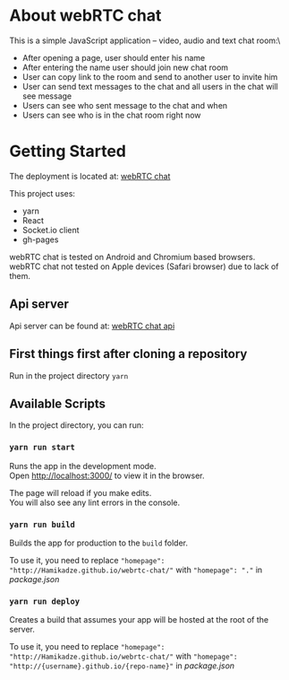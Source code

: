 # About webRTC chat

This is a simple JavaScript application – video, audio and text chat room:\
* After opening a page, user should enter his name
* After entering the name user should join new chat room
* User can copy link to the room and send to another user to invite him
* User can send text messages to the chat and all users in the chat will see message
* Users can see who sent message to the chat and when
* Users can see who is in the chat room right now

# Getting Started

The deployment is located at: [webRTC chat](https://hamikadze.github.io/webrtc-chat/)

This project uses:
* yarn
* React
* Socket.io client
* gh-pages

webRTC chat is tested on Android and Chromium based browsers.\
webRTC chat not tested on Apple devices (Safari browser) due to lack of them.

## Api server

Api server can be found at: [webRTC chat api](https://github.com/Hamikadze/webrtc-chat-api)

## First things first after cloning a repository

Run in the project directory `yarn`

## Available Scripts

In the project directory, you can run:

### `yarn run start`

Runs the app in the development mode.\
Open [http://localhost:3000/](http://localhost:3000/) to view it in the browser.

The page will reload if you make edits.\
You will also see any lint errors in the console.

### `yarn run build`

Builds the app for production to the `build` folder.

To use it, you need to replace
`"homepage": "http://Hamikadze.github.io/webrtc-chat/"` with
`"homepage": "."` in *package.json*

### `yarn run deploy`

Creates a build that assumes your app will be hosted at the root of the server.

To use it, you need to replace
`"homepage": "http://Hamikadze.github.io/webrtc-chat/"` with
`"homepage": "http://{username}.github.io/{repo-name}"` in *package.json*

